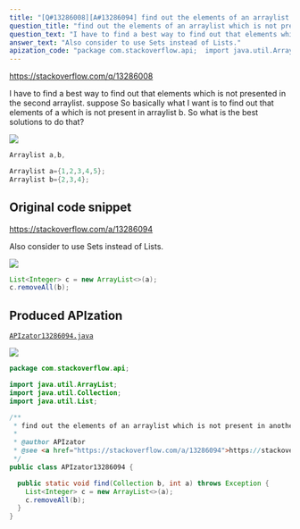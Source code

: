 ```yaml
---
title: "[Q#13286008][A#13286094] find out the elements of an arraylist which is not present in another arraylist"
question_title: "find out the elements of an arraylist which is not present in another arraylist"
question_text: "I have to find a best way to find out that elements which is not presented in the second arraylist.  suppose So basically what I want is to find out that elements of a which is not present in arraylist b. So what is the best solutions to do that?"
answer_text: "Also consider to use Sets instead of Lists."
apization_code: "package com.stackoverflow.api;  import java.util.ArrayList; import java.util.Collection; import java.util.List;  /**  * find out the elements of an arraylist which is not present in another arraylist  *  * @author APIzator  * @see <a href=\"https://stackoverflow.com/a/13286094\">https://stackoverflow.com/a/13286094</a>  */ public class APIzator13286094 {    public static void find(Collection b, int a) throws Exception {     List<Integer> c = new ArrayList<>(a);     c.removeAll(b);   } }"
---
```


https://stackoverflow.com/q/13286008

I have to find a best way to find out that elements which is not presented in the second arraylist. 
suppose
So basically what I want is to find out that elements of a which is not present in arraylist b.
So what is the best solutions to do that?


<div class="code-logo"><img src="/stackoverflow.png" /></div>

```java
Arraylist a,b, 

Arraylist a={1,2,3,4,5};
Arraylist b={2,3,4};
```


## Original code snippet

https://stackoverflow.com/a/13286094

Also consider to use Sets instead of Lists.

<div class="code-logo"><img src="/stackoverflow.png" /></div>

```java
List<Integer> c = new ArrayList<>(a);
c.removeAll(b);
```

## Produced APIzation

[`APIzator13286094.java`](https://github.com/blind-papers/apization-temp-data/raw/main/search/APIzator13286094.java)

<div class="code-logo"><img src="/apizator.png" /></div>

```java
package com.stackoverflow.api;

import java.util.ArrayList;
import java.util.Collection;
import java.util.List;

/**
 * find out the elements of an arraylist which is not present in another arraylist
 *
 * @author APIzator
 * @see <a href="https://stackoverflow.com/a/13286094">https://stackoverflow.com/a/13286094</a>
 */
public class APIzator13286094 {

  public static void find(Collection b, int a) throws Exception {
    List<Integer> c = new ArrayList<>(a);
    c.removeAll(b);
  }
}

```